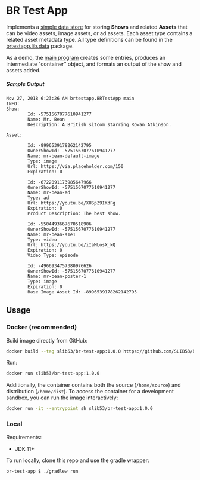 # BR Test App

Implements a [simple data store](./src/main/java/brtestapp/storage/BRTestAppStore.java) for storing **Shows** and related **Assets** that can be video assets, image assets, or ad assets. Each asset type contains a related asset metadata type. All type definitions can be found in the [brtestapp.lib.data](./src/main/java/brtestapp/lib/data/) package.

As a demo, the [main program](./src/main/java/brtestapp/BRTestApp.java) creates some entries, produces an intermediate "container" object, and formats an output of the show and assets added.

##### Sample Output

```
Nov 27, 2018 6:23:26 AM brtestapp.BRTestApp main
INFO:
Show:
        Id: -5751567077610941277
        Name: Mr. Bean
        Description: A British sitcom starring Rowan Atkinson.

Asset:

        Id: -8996539178262142795
        OwnerShowId: -5751567077610941277
        Name: mr-bean-default-image
        Type: image
        Url: https://via.placeholder.com/150
        Expiration: 0

        Id: -6722091173985647966
        OwnerShowId: -5751567077610941277
        Name: mr-bean-ad
        Type: ad
        Url: https://youtu.be/XUSpZ9IKdFg
        Expiration: 0
        Product Description: The best show.

        Id: -5504493667670518906
        OwnerShowId: -5751567077610941277
        Name: mr-bean-s1e1
        Type: video
        Url: https://youtu.be/iIaMLosX_kQ
        Expiration: 0
        Video Type: episode

        Id: -4966934757380976626
        OwnerShowId: -5751567077610941277
        Name: mr-bean-poster-1
        Type: image
        Expiration: 0
        Base Image Asset Id: -8996539178262142795

```

## Usage

### Docker (recommended)

Build image directly from GitHub:

```sh
docker build --tag slib53/br-test-app:1.0.0 https://github.com/SLIB53/br-test-app.git#v1.0.0
```

Run:

```sh
docker run slib53/br-test-app:1.0.0
```

Additionally, the container contains both the source (`/home/source`) and distribution (`/home/dist`). To access the container for a development sandbox, you can run the image interactively:

```sh
docker run -it --entrypoint sh slib53/br-test-app:1.0.0
```

### Local

Requirements:

- JDK 11+

To run locally, clone this repo and use the gradle wrapper:

```sh
br-test-app $ ./gradlew run
```
